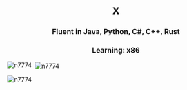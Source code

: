 <h1 align="center">x</h1>
<h3 align="center">Fluent in Java, Python, C#, C++, Rust</h3>
<h3 align="center">Learning: x86</h3>
<p><img align="left" src="https://github-readme-stats.vercel.app/api/top-langs?username=n7774&show_icons=true&locale=en&layout=compact" alt="n7774" /></p>

<p>&nbsp;<img align="center" src="https://github-readme-stats.vercel.app/api?username=n7774&show_icons=true&locale=en" alt="n7774" /></p>

<p><img align="center" src="https://github-readme-streak-stats.herokuapp.com/?user=n7774&" alt="n7774" /></p>
